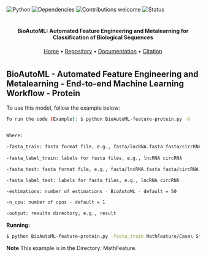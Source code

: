 
![Python](https://img.shields.io/badge/python-v3.7-blue)
![Dependencies](https://img.shields.io/badge/dependencies-up%20to%20date-brightgreen.svg)
![Contributions welcome](https://img.shields.io/badge/contributions-welcome-orange.svg)
![Status](https://img.shields.io/badge/status-up-brightgreen)

<h1 align="center">
</h1>

<h4 align="center">BioAutoML: Automated Feature Engineering and Metalearning for Classification of Biological Sequences</h4>

<p align="center">
  <a href="https://bonidia.github.io/BioAutoML/">Home</a> •
  <a href="https://github.com/Bonidia/BioAutoML/">Repository</a> •
  <a href="#documentation">Documentation</a> •
  <a href="#citation">Citation</a> 
</p>

<h1 align="center"></h1>

## BioAutoML - Automated Feature Engineering and Metalearning - End-to-end Machine Learning Workflow - Protein

To use this model, follow the example below:

```sh 
To run the code (Example): $ python BioAutoML-feature-protein.py -h


Where:

-fasta_train: fasta format file, e.g., fasta/lncRNA.fasta fasta/circRNA.fasta
 
-fasta_label_train: labels for fasta files, e.g., lncRNA circRNA

-fasta_test: fasta format file, e.g., fasta/lncRNA.fasta fasta/circRNA.fasta

-fasta_label_test: labels for fasta files, e.g., lncRNA circRNA

-estimations: number of estimations - BioAutoML - default = 50

-n_cpu: number of cpus - default = 1

-output: results directory, e.g., result
```

**Running:**

```sh
$ python BioAutoML-feature-protein.py -fasta_train MathFeature/Case\ Studies/CS-I/train_P.fasta MathFeature/Case\ Studies/CS-I/train_N.fasta -fasta_label_train positive negative -fasta_test MathFeature/Case\ Studies/CS-I/test_P.fasta MathFeature/Case\ Studies/CS-I/test_N.fasta -fasta_label_test positive negative -output experimental/protein
```

**Note** This example is in the Directory: MathFeature. 
